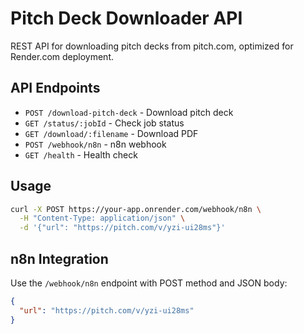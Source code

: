 # Pitch Deck Downloader API

REST API for downloading pitch decks from pitch.com, optimized for Render.com deployment.

## API Endpoints

- `POST /download-pitch-deck` - Download pitch deck
- `GET /status/:jobId` - Check job status  
- `GET /download/:filename` - Download PDF
- `POST /webhook/n8n` - n8n webhook
- `GET /health` - Health check

## Usage

```bash
curl -X POST https://your-app.onrender.com/webhook/n8n \
  -H "Content-Type: application/json" \
  -d '{"url": "https://pitch.com/v/yzi-ui28ms"}'
```

## n8n Integration

Use the `/webhook/n8n` endpoint with POST method and JSON body:
```json
{
  "url": "https://pitch.com/v/yzi-ui28ms"
}
```